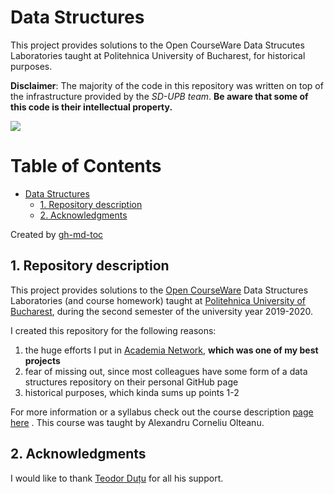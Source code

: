# Data Structures

This project provides solutions to the Open CourseWare Data Strucutes Laboratories taught at Politehnica University of Bucharest, for historical purposes.

**Disclaimer**: The majority of the code in this repository was written on top
of the infrastructure provided by the
*SD-UPB team*. **Be aware that some of this code is their intellectual
property.**

<img align="center" src="https://ocw.cs.pub.ro/courses/_media/sd-ca/laboratoare/800px-red-black_tree_example.svg.png">

Table of Contents
=================

* [Data Structures](#data-structures)
   * [1. Repository description](#1-repository-description)
   * [2. Acknowledgments](#2-acknowledgments)

Created by [gh-md-toc](https://github.com/ekalinin/github-markdown-toc)

## 1. Repository description

This project provides solutions to the
[Open CourseWare](https://ocw.cs.pub.ro/courses/sd-ca) Data Structures
Laboratories (and course homework) taught at
[Politehnica University of Bucharest](https://upb.ro), during the second
semester of the university year 2019-2020.

I created this repository for the following reasons:

1. the huge efforts I put in [Academia Network](homework/3), **which was one of
    my best projects**
2. fear of missing out, since most colleagues have some form of a data structures
    repository on their personal GitHub page
3. historical purposes, which kinda sums up points 1-2

For more information or a syllabus check out the course description
[page here](https://cs.pub.ro/index.php/education/courses/58-under/an1unger/103-data-structures)
. This course was taught by Alexandru Corneliu Olteanu.

## 2. Acknowledgments

I would like to thank [Teodor Duțu](https://github.com/teodutu) for all his
support.
